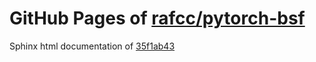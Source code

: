 GitHub Pages of [rafcc/pytorch-bsf](https://github.com/rafcc/pytorch-bsf.git)
===
Sphinx html documentation of [35f1ab43](https://github.com/rafcc/pytorch-bsf/tree/35f1ab4331eb5bc1bef8e4b84333087e8e2fed59)

